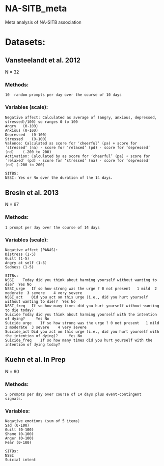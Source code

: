 # NA-SITB_meta
Meta analysis of NA-SITB association

# Datasets: 

## Vansteelandt et al. 2012
  N = 32
  
  ### Methods:
    10  random prompts per day over the course of 10 days
  
  ### Variables (scale): 
    Negative affect: Calculated as average of (angry, anxious, depressed, stressed)/100) so ranges 0 to 100 
    Angry	(0-100)
    Anxious	(0-100)
    Depressed	(0-100)
    Stressed	(0-100)
    Valence: Calculated as score for ‘cheerful’ (pa) + score for ‘stressed’ (na) - score for ‘relaxed’ (pd) - score for ‘depressed’ (nd)	(-200 to 200) 
    Activation: Calculated by as score for ‘cheerful’ (pa) + score for ‘relaxed’ (pd) - score for ‘stressed’ (na) - score for ‘depressed’ (nd) (-200 to 200)
    
    SITBS: 
    NSSI: Yes or No over the duration of the 14 days. 
      

## Bresin et al. 2013
  N = 67
  
  ### Methods: 
    1 prompt per day over the course of 14 days 
  
  ### Variables (scale): 
    Negative affect (PANAS):
    Distress (1-5)
    Guilt (1-5)
    Angry at self (1-5)
    Sadness (1-5)
    
    SITBs:
    NSSI	Today did you think about harming yourself without wanting to die? 	Yes	No	
    NSSI_urge	If so how strong was the urge ?	0 not present	1 mild	2 moderate	3 severe	4 very severe
    NSSI_act	Did you act on this urge (i.e., did you hurt yourself without wanting to die)? 	Yes	No	
    NSSI_freq	If so how many times did you hurt yourself without wanting to die today? 	
    Suicide	Today did you think about harming yourself with the intention of dying? 	Yes	No	
    Suicide_urge	If so how strong was the urge ?	0 not present	1 mild	2 moderate	3 severe	4 very severe
    Suicide_act	Did you act on this urge (i.e., did you hurt yourself with the intention of dying)? 	Yes	No	
    Suicide_freq	If so how many times did you hurt yourself with the intention of dying today? 	
  
## Kuehn et al. In Prep
  N = 60
 
  ### Methods: 
    5 prompts per day over course of 14 days plus event-contingent signals.
 
  ### Variables:
    Negative emotions (sum of 5 items) 
    Sad (0-100)
    Guilt (0-100)
    Shame (0-100)
    Anger (0-100)
    Fear (0-100)
    
    SITBs:
    NSSI 
    Suicial intent
 
